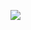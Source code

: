<a href="https://discord.com/api/oauth2/authorize?client_id=931152690636017704&permissions=8&scope=bot%20applications.commands" target="_blank"><img src="https://img.shields.io/badge/5865F2style=Discord&logo=discord&logoColor=#5865F2"/></a>
